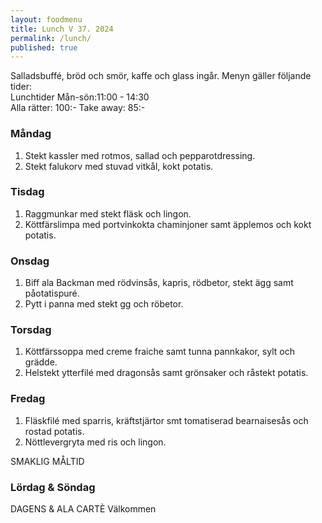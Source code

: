 ```yaml
---
layout: foodmenu
title: Lunch V 37. 2024
permalink: /lunch/
published: true
---
```

Salladsbuffé, bröd och smör, kaffe och glass ingår.
Menyn gäller följande tider:  
Lunchtider  Mån-sön:11:00 - 14:30  
Alla rätter: 100:- Take away: 85:-
                                
### Måndag

1. Stekt kassler med rotmos, sallad och pepparotdressing.
2. Stekt falukorv med stuvad vitkål, kokt potatis.

### Tisdag

1. Raggmunkar med stekt fläsk och lingon.
2. Köttfärslimpa med portvinkokta chaminjoner samt äpplemos och kokt potatis. 

### Onsdag

1. Biff ala Backman med rödvinsås, kapris, rödbetor, stekt ägg samt påotatispuré.
2. Pytt i panna med stekt gg och röbetor.

### Torsdag

1. Köttfärssoppa med creme fraiche samt tunna pannkakor, sylt och grädde. 
2. Helstekt ytterfilé med dragonsås samt grönsaker och råstekt potatis.

### Fredag  

1. Fläskfilé med sparris, kräftstjärtor smt tomatiserad bearnaisesås och rostad potatis.
2. Nöttlevergryta med ris och lingon.

SMAKLIG MÅLTID  
### Lördag & Söndag 
DAGENS & ALA CARTÈ
Välkommen
    
       
    

   
    
   
     
